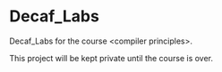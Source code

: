 # Decaf_Labs
Decaf_Labs for the course &lt;compiler principles>.

This project will be kept private until the course is over.

